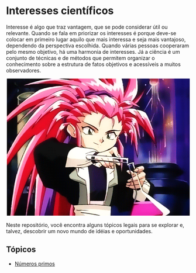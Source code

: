 # Interesses científicos

Interesse é algo que traz vantagem, que se pode considerar útil ou relevante. Quando se fala em priorizar os interesses é porque deve-se colocar em primeiro lugar aquilo que mais interessa e seja mais vantajoso, dependendo da perspectiva escolhida. Quando várias pessoas cooperaram pelo mesmo objetivo, há uma harmonia de interesses. Já a ciência é um conjunto de técnicas e de métodos que permitem organizar o conhecimento sobre a estrutura de fatos objetivos e acessíveis a muitos observadores. 

<p align="center">
  <img src="https://github.com/JonanthaW/Exatas/blob/main/images/science.gif">
</p>

Neste repositório, você encontra alguns tópicos legais para se explorar e, talvez, descobrir um novo mundo de idéias e oportunidades.

## Tópicos
* [Números primos](https://github.com/JonanthaW/Exatas/tree/main/NumerosPrimos)
